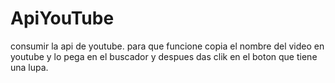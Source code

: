 # ApiYouTube
consumir la api de youtube.
para que funcione copia el nombre del video en youtube y lo pega en el buscador y despues das clik en el boton que tiene una lupa.
